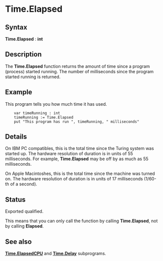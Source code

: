 
# Time.Elapsed

## Syntax
**Time.Elapsed** : **int**

## Description
The **Time.Elapsed** function returns the amount of time since a program (process) started running. The number of milliseconds since the program started running is returned.


## Example
This program tells you how much time it has used.

        var timeRunning : int
        timeRunning := Time.Elapsed
        put "This program has run ", timeRunning, " milliseconds"
## Details
On IBM PC compatibles, this is the total time since the Turing system was started up. The hardware resolution of duration is in units of 55 milliseconds. For example, **Time.Elapsed** may be off by as much as 55 milliseconds.

On Apple Macintoshes, this is the total time since the machine was turned on. The hardware resolution of duration is in units of 17 milliseconds (1/60-th of a second).


## Status
Exported qualified.

This means that you can only call the function by calling **Time.Elapsed**, not by calling **Elapsed**.


## See also
**[Time.ElapsedCPU](time_elapsedcpu.html)** and **[Time.Delay](time_delay.html)** subprograms.

